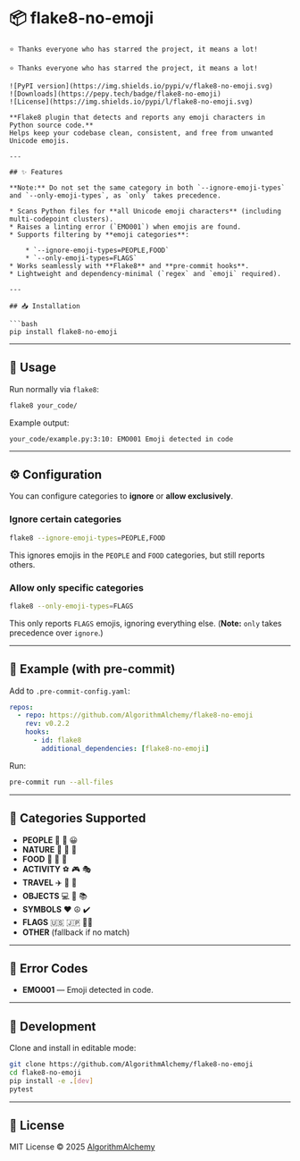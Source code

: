 # 📦 flake8-no-emoji

  `⭐️ Thanks everyone who has starred the project, it means a lot!`

```text
⭐️ Thanks everyone who has starred the project, it means a lot!

![PyPI version](https://img.shields.io/pypi/v/flake8-no-emoji.svg)
![Downloads](https://pepy.tech/badge/flake8-no-emoji)
![License](https://img.shields.io/pypi/l/flake8-no-emoji.svg)

**Flake8 plugin that detects and reports any emoji characters in Python source code.**
Helps keep your codebase clean, consistent, and free from unwanted Unicode emojis.

---

## ✨ Features

**Note:** Do not set the same category in both `--ignore-emoji-types` and `--only-emoji-types`, as `only` takes precedence.

* Scans Python files for **all Unicode emoji characters** (including multi-codepoint clusters).
* Raises a linting error (`EMO001`) when emojis are found.
* Supports filtering by **emoji categories**:

    * `--ignore-emoji-types=PEOPLE,FOOD`
    * `--only-emoji-types=FLAGS`
* Works seamlessly with **Flake8** and **pre-commit hooks**.
* Lightweight and dependency-minimal (`regex` and `emoji` required).

---

## 📥 Installation

```bash
pip install flake8-no-emoji
```

---

## 🚀 Usage

Run normally via `flake8`:

```bash
flake8 your_code/
```

Example output:

```
your_code/example.py:3:10: EMO001 Emoji detected in code
```

---

## ⚙️ Configuration

You can configure categories to **ignore** or **allow exclusively**.

### Ignore certain categories

```bash
flake8 --ignore-emoji-types=PEOPLE,FOOD
```

This ignores emojis in the `PEOPLE` and `FOOD` categories, but still reports others.

### Allow only specific categories

```bash
flake8 --only-emoji-types=FLAGS
```

This only reports `FLAGS` emojis, ignoring everything else.
(**Note:** `only` takes precedence over `ignore`.)

---

## 🧩 Example (with pre-commit)

Add to `.pre-commit-config.yaml`:

```yaml
repos:
  - repo: https://github.com/AlgorithmAlchemy/flake8-no-emoji
    rev: v0.2.2
    hooks:
      - id: flake8
        additional_dependencies: [flake8-no-emoji]
```

Run:

```bash
pre-commit run --all-files
```

---

## 📂 Categories Supported

* **PEOPLE** 👩 👨 😀
* **NATURE** 🌳 🐶 🌸
* **FOOD** 🍕 🍔 🍎
* **ACTIVITY** ⚽ 🎮 🎭
* **TRAVEL** ✈️ 🚗 🚀
* **OBJECTS** 💻 📱 📚
* **SYMBOLS** ❤️ ☮️ ✔️
* **FLAGS** 🇺🇸 🇯🇵 🏳️‍🌈
* **OTHER** (fallback if no match)

---

## 📝 Error Codes

* **EMO001** — Emoji detected in code.

---

## 🔧 Development

Clone and install in editable mode:

```bash
git clone https://github.com/AlgorithmAlchemy/flake8-no-emoji
cd flake8-no-emoji
pip install -e .[dev]
pytest
```

---

## 📜 License

MIT License © 2025 [AlgorithmAlchemy](https://github.com/AlgorithmAlchemy)
